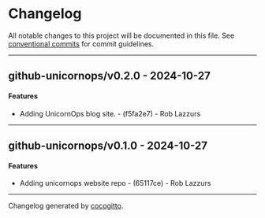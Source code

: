 # Changelog
All notable changes to this project will be documented in this file. See [conventional commits](https://www.conventionalcommits.org/) for commit guidelines.

- - -
## github-unicornops/v0.2.0 - 2024-10-27
#### Features
- Adding UnicornOps blog site. - (f5fa2e7) - Rob Lazzurs

- - -

## github-unicornops/v0.1.0 - 2024-10-27
#### Features
- Adding unicornops website repo - (65117ce) - Rob Lazzurs

- - -

Changelog generated by [cocogitto](https://github.com/cocogitto/cocogitto).